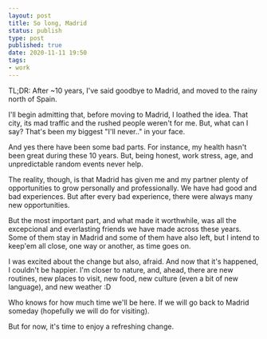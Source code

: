 ```yaml
--- 
layout: post
title: So long, Madrid
status: publish
type: post
published: true
date: 2020-11-11 19:50
tags: 
- work
---
```


TL;DR: After ~10 years, I've said goodbye to Madrid, and moved to the rainy north of Spain.

I'll begin admitting that, before moving to Madrid, I loathed the idea. That city, its mad traffic and the rushed people weren't for me. But, what can I say? That's been my biggest "I'll never.." in your face.

And yes there have been some bad parts. For instance, my health hasn't been great during these 10 years. But, being honest, work stress, age, and unpredictable random events never help.

The reality, though, is that Madrid has given me and my partner plenty of opportunities to grow personally and professionally. We have had good and bad experiences. But after every bad experience, there were always many new opportunities.

But the most important part, and what made it worthwhile, was all the excepcional and everlasting friends we have made across these years. Some of them stay in Madrid and some of them have also left, but I intend to keep'em all close, one way or another, as time goes on.

I was excited about the change but also, afraid. And now that it's happened, I couldn't be happier. I'm closer to nature, and, ahead, there are new routines, new places to visit, new food, new culture (even a bit of new language), and new weather :D

Who knows for how much time we'll be here. If we will go back to Madrid someday (hopefully we will do for visiting). 

But for now, it's time to enjoy a refreshing change.
